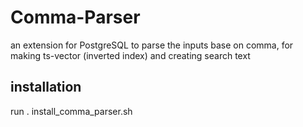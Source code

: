 # Comma-Parser
an extension for PostgreSQL to parse the inputs base on comma, for making ts-vector (inverted index) and creating search text  

## installation
run 
 . install_comma_parser.sh 
